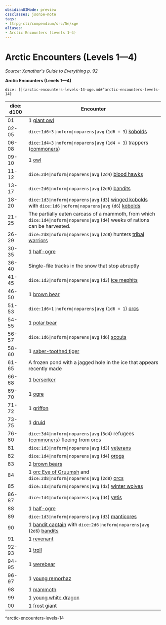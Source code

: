 ```yaml
---
obsidianUIMode: preview
cssclasses: json5e-note
tags:
- ttrpg-cli/compendium/src/5e/xge
aliases:
- Arctic Encounters (Levels 1—4)
---
```

# Arctic Encounters (Levels 1—4)
*Source: Xanathar's Guide to Everything p. 92* 

**Arctic Encounters (Levels 1—4)**

`dice: [](arctic-encounters-levels-14-xge.md#^arctic-encounters-levels-14)`

| dice: d100 | Encounter |
|------------|-----------|
| 01 | 1 [giant owl](/3-Mechanics/CLI/Compendium/bestiary/beast/giant-owl.md) |
| 02-05 | `dice:1d6+3\|noform\|noparens\|avg` (`1d6 + 3`) [kobolds](/3-Mechanics/CLI/Compendium/bestiary/humanoid/kobold.md) |
| 06-08 | `dice:1d4+3\|noform\|noparens\|avg` (`1d4 + 3`) trappers ([commoners](/3-Mechanics/CLI/Compendium/bestiary/humanoid/commoner.md)) |
| 09-10 | 1 [owl](/3-Mechanics/CLI/Compendium/bestiary/beast/owl.md) |
| 11-12 | `dice:2d4\|noform\|noparens\|avg` (`2d4`) [blood hawks](/3-Mechanics/CLI/Compendium/bestiary/beast/blood-hawk.md) |
| 13-17 | `dice:2d6\|noform\|noparens\|avg` (`2d6`) [bandits](/3-Mechanics/CLI/Compendium/bestiary/humanoid/bandit.md) |
| 18-20 | `dice:1d3\|noform\|noparens\|avg` (`d3`) [winged kobolds](/3-Mechanics/CLI/Compendium/bestiary/humanoid/winged-kobold.md) with `dice:1d6\|noform\|noparens\|avg` (`d6`) [kobolds](/3-Mechanics/CLI/Compendium/bestiary/humanoid/kobold.md) |
| 21-25 | The partially eaten carcass of a mammoth, from which `dice:1d4\|noform\|noparens\|avg` (`d4`) weeks of rations can be harvested. |
| 26-29 | `dice:2d8\|noform\|noparens\|avg` (`2d8`) hunters [tribal warriors](/3-Mechanics/CLI/Compendium/bestiary/humanoid/tribal-warrior.md) |
| 30-35 | 1 [half-ogre](/3-Mechanics/CLI/Compendium/bestiary/giant/half-ogre-ogrillon.md) |
| 36-40 | Single-file tracks in the snow that stop abruptly |
| 41-45 | `dice:1d3\|noform\|noparens\|avg` (`d3`) [ice mephits](/3-Mechanics/CLI/Compendium/bestiary/elemental/ice-mephit.md) |
| 46-50 | 1 [brown bear](/3-Mechanics/CLI/Compendium/bestiary/beast/brown-bear.md) |
| 51-53 | `dice:1d6+1\|noform\|noparens\|avg` (`1d6 + 1`) [orcs](/3-Mechanics/CLI/Compendium/bestiary/humanoid/orc.md) |
| 54-55 | 1 [polar bear](/3-Mechanics/CLI/Compendium/bestiary/beast/polar-bear.md) |
| 56-57 | `dice:1d6\|noform\|noparens\|avg` (`d6`) [scouts](/3-Mechanics/CLI/Compendium/bestiary/humanoid/scout.md) |
| 58-60 | 1 [saber-toothed tiger](/3-Mechanics/CLI/Compendium/bestiary/beast/saber-toothed-tiger.md) |
| 61-65 | A frozen pond with a jagged hole in the ice that appears recently made |
| 66-68 | 1 [berserker](/3-Mechanics/CLI/Compendium/bestiary/humanoid/berserker.md) |
| 69-70 | 1 [ogre](/3-Mechanics/CLI/Compendium/bestiary/giant/ogre.md) |
| 71-72 | 1 [griffon](/3-Mechanics/CLI/Compendium/bestiary/monstrosity/griffon.md) |
| 73-75 | 1 [druid](/3-Mechanics/CLI/Compendium/bestiary/humanoid/druid.md) |
| 76-80 | `dice:3d4\|noform\|noparens\|avg` (`3d4`) refugees ([commoners](/3-Mechanics/CLI/Compendium/bestiary/humanoid/commoner.md)) fleeing from orcs |
| 81 | `dice:1d3\|noform\|noparens\|avg` (`d3`) [veterans](/3-Mechanics/CLI/Compendium/bestiary/humanoid/veteran.md) |
| 82 | `dice:1d4\|noform\|noparens\|avg` (`d4`) [orogs](/3-Mechanics/CLI/Compendium/bestiary/humanoid/orog.md) |
| 83 | 2 [brown bears](/3-Mechanics/CLI/Compendium/bestiary/beast/brown-bear.md) |
| 84 | 1 [orc Eye of Gruumsh](/3-Mechanics/CLI/Compendium/bestiary/humanoid/orc-eye-of-gruumsh.md) and `dice:2d8\|noform\|noparens\|avg` (`2d8`) [orcs](/3-Mechanics/CLI/Compendium/bestiary/humanoid/orc.md) |
| 85 | `dice:1d3\|noform\|noparens\|avg` (`d3`) [winter wolves](/3-Mechanics/CLI/Compendium/bestiary/monstrosity/winter-wolf.md) |
| 86-87 | `dice:1d4\|noform\|noparens\|avg` (`d4`) [yetis](/3-Mechanics/CLI/Compendium/bestiary/monstrosity/yeti.md) |
| 88 | 1 [half-ogre](/3-Mechanics/CLI/Compendium/bestiary/giant/half-ogre-ogrillon.md) |
| 89 | `dice:1d3\|noform\|noparens\|avg` (`d3`) [manticores](/3-Mechanics/CLI/Compendium/bestiary/monstrosity/manticore.md) |
| 90 | 1 [bandit captain](/3-Mechanics/CLI/Compendium/bestiary/humanoid/bandit-captain.md) with `dice:2d6\|noform\|noparens\|avg` (`2d6`) [bandits](/3-Mechanics/CLI/Compendium/bestiary/humanoid/bandit.md) |
| 91 | 1 [revenant](/3-Mechanics/CLI/Compendium/bestiary/undead/revenant.md) |
| 92-93 | 1 [troll](/3-Mechanics/CLI/Compendium/bestiary/giant/troll.md) |
| 94-95 | 1 [werebear](/3-Mechanics/CLI/Compendium/bestiary/humanoid/werebear.md) |
| 96-97 | 1 [young remorhaz](/3-Mechanics/CLI/Compendium/bestiary/monstrosity/young-remorhaz.md) |
| 98 | 1 [mammoth](/3-Mechanics/CLI/Compendium/bestiary/beast/mammoth.md) |
| 99 | 1 [young white dragon](/3-Mechanics/CLI/Compendium/bestiary/dragon/young-white-dragon.md) |
| 00 | 1 [frost giant](/3-Mechanics/CLI/Compendium/bestiary/giant/frost-giant.md) |
^arctic-encounters-levels-14